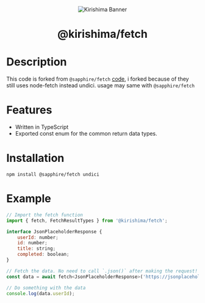 <div align="center">

![Kirishima Banner](https://cdn.discordapp.com/attachments/891939988088975372/931079377771450388/kirishima-ship-banner.png)

# @kirishima/fetch

</div>

# Description
This code is forked from `@sapphire/fetch` [code](https://github.com/sapphiredev/utilities/tree/main/packages/fetch), i forked because of they still uses node-fetch instead undici.
usage may same with `@sapphire/fetch`

# Features
- Written in TypeScript
- Exported const enum for the common return data types.

# Installation

```
npm install @sapphire/fetch undici
```

# Example

```js
// Import the fetch function
import { fetch, FetchResultTypes } from '@kirishima/fetch';

interface JsonPlaceholderResponse {
	userId: number;
	id: number;
	title: string;
	completed: boolean;
}

// Fetch the data. No need to call `.json()` after making the request!
const data = await fetch<JsonPlaceholderResponse>('https://jsonplaceholder.typicode.com/todos/1', FetchResultTypes.JSON);

// Do something with the data
console.log(data.userId);
```